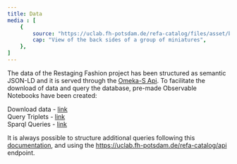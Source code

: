 ```yaml
---
title: Data
media : [
    {
        source: "https://uclab.fh-potsdam.de/refa-catalog/files/asset/b2a44bf793682399ba5c952fc1659f80f6c49225.png",
        cap: "View of the back sides of a group of miniatures",
    },
]
---
```


The data of the Restaging Fashion project has been structured as semantic JSON-LD and it is served through the [Omeka-S Api](https://uclab.fh-potsdam.de/refa-catalog/api).
To facilitate the download of data and query the database, pre-made Observable Notebooks have been created:

Download data - [link](https://observablehq.com/@sinanatra/refa-download-items)    
Query Triplets - [link](https://observablehq.com/@sinanatra/refa-graph)   
Sparql Queries - [link](https://observablehq.com/@sinanatra/refa-sparql-queries)    

It is always possible to structure additional queries following this [documentation](https://omeka.org/s/docs/developer/api/), and using the https://uclab.fh-potsdam.de/refa-catalog/api endpoint.



